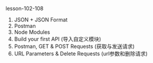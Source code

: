 lesson-102-108

1. JSON + JSON Format
2. Postman
3. Node Modules
4. Build your first API (导入自定义模块)
5. Postman, GET & POST Requests (获取与发送请求)
6. URL Parameters & Delete Requests (url参数和删除请求)
